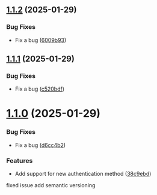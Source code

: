 ## [1.1.2](https://github.com/msaadart/angular-lib-packages/compare/v1.1.1...v1.1.2) (2025-01-29)


### Bug Fixes

* Fix a bug ([6009b93](https://github.com/msaadart/angular-lib-packages/commit/6009b9365066bc1edd43777dceacfc36ca1c13cd))

## [1.1.1](https://github.com/msaadart/angular-lib-packages/compare/v1.1.0...v1.1.1) (2025-01-29)


### Bug Fixes

* Fix a bug ([c520bdf](https://github.com/msaadart/angular-lib-packages/commit/c520bdf5864fd76e221a7f65dfa0c39beeccd553))

# [1.1.0](https://github.com/msaadart/angular-lib-packages/compare/v1.0.0...v1.1.0) (2025-01-29)


### Bug Fixes

* Fix a bug ([d6cc4b2](https://github.com/msaadart/angular-lib-packages/commit/d6cc4b27cd423fd32abf42c6b5e4deb95da7961d))


### Features

* Add support for new authentication method ([38c9ebd](https://github.com/msaadart/angular-lib-packages/commit/38c9ebda07ba33aa86095458baed7a35b874e4d0))

fixed issue add semantic versioning
